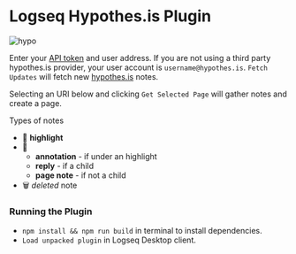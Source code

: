 # Logseq Hypothes.is Plugin
![hypo](https://user-images.githubusercontent.com/80478/130854045-ac8c603f-0e07-4531-b195-c15833475052.jpg)

Enter your [API token](https://hypothes.is/account/developer) and user address. If you are not using a third party hypothes.is provider, your user account is `username@hypothes.is`. `Fetch Updates` will fetch new [hypothes.is](https://web.hypothes.is/) notes.

Selecting an URI below and clicking `Get Selected Page` will gather notes and create a page.

Types of notes

- 📌 **highlight**
- 📝
  - **annotation** - if under an highlight
  - **reply** - if a child
  - **page note** - if not a child
- 🗑️ *deleted* note

### Running the Plugin

- `npm install && npm run build` in terminal to install dependencies.
- `Load unpacked plugin` in Logseq Desktop client.
